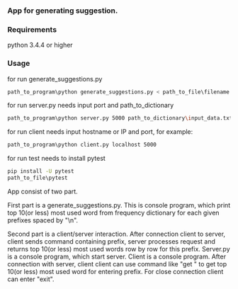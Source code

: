 ### App for generating suggestion.

### Requirements

python 3.4.4 or higher

### Usage
for run generate_suggestions.py
```bash
path_to_program\python generate_suggestions.py < path_to_file\filename
```
for run server.py needs input port and path_to_dictionary
```bash
path_to_program\python server.py 5000 path_to_dictionary\input_data.txt
```
for run client needs input hostname or IP and port, for example:
```bash
path_to_program\python client.py localhost 5000
```

for run test needs to install pytest
```bash
pip install -U pytest
path_to_file\pytest
```

App consist of two part.

First part is a generate_suggestions.py. This is console program, which print
top 10(or less) most used word from frequency dictionary for each given prefixes spaced by "\n".

Second part is a client/server interaction.
After connection client to server, client sends command containing prefix,
server processes request and returns top 10(or less) most used words row by row
for this prefix.
Server.py is a console program, which start server.
Сlient is a console program. After connection with server, client
client can use command like "get <prefixes>" to get top 10(or less) most used word
for entering prefix. For close connection client can enter "exit".
